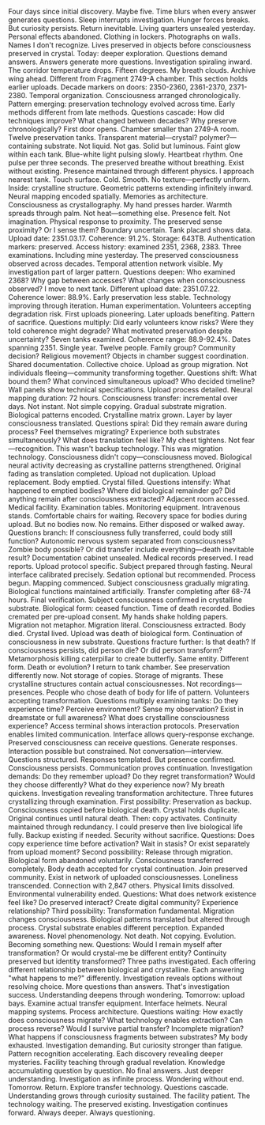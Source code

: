 Four days since initial discovery. Maybe five. Time blurs when every answer generates questions. Sleep interrupts investigation. Hunger forces breaks. But curiosity persists. Return inevitable.
Living quarters unsealed yesterday. Personal effects abandoned. Clothing in lockers. Photographs on walls. Names I don't recognize. Lives preserved in objects before consciousness preserved in crystal. Today: deeper exploration. Questions demand answers. Answers generate more questions. Investigation spiraling inward.
The corridor temperature drops. Fifteen degrees. My breath clouds. Archive wing ahead. Different from Fragment 2749-A chamber. This section holds earlier uploads. Decade markers on doors: 2350-2360, 2361-2370, 2371-2380. Temporal organization. Consciousness arranged chronologically. Pattern emerging: preservation technology evolved across time. Early methods different from late methods. Questions cascade: How did techniques improve? What changed between decades? Why preserve chronologically?
First door opens. Chamber smaller than 2749-A room. Twelve preservation tanks. Transparent material—crystal? polymer?—containing substrate. Not liquid. Not gas. Solid but luminous. Faint glow within each tank. Blue-white light pulsing slowly. Heartbeat rhythm. One pulse per three seconds. The preserved breathe without breathing. Exist without existing. Presence maintained through different physics.
I approach nearest tank. Touch surface. Cold. Smooth. No texture—perfectly uniform. Inside: crystalline structure. Geometric patterns extending infinitely inward. Neural mapping encoded spatially. Memories as architecture. Consciousness as crystallography. My hand presses harder. Warmth spreads through palm. Not heat—something else. Presence felt. Not imagination. Physical response to proximity. The preserved sense proximity? Or I sense them? Boundary uncertain.
Tank placard shows data. Upload date: 2351.03.17. Coherence: 91.2%. Storage: 643TB. Authentication markers: preserved. Access history: examined 2351, 2368, 2383. Three examinations. Including mine yesterday. The preserved consciousness observed across decades. Temporal attention network visible. My investigation part of larger pattern. Questions deepen: Who examined 2368? Why gap between accesses? What changes when consciousness observed?
I move to next tank. Different upload date: 2351.07.22. Coherence lower: 88.9%. Early preservation less stable. Technology improving through iteration. Human experimentation. Volunteers accepting degradation risk. First uploads pioneering. Later uploads benefiting. Pattern of sacrifice. Questions multiply: Did early volunteers know risks? Were they told coherence might degrade? What motivated preservation despite uncertainty?
Seven tanks examined. Coherence range: 88.9-92.4%. Dates spanning 2351. Single year. Twelve people. Family group? Community decision? Religious movement? Objects in chamber suggest coordination. Shared documentation. Collective choice. Upload as group migration. Not individuals fleeing—community transforming together. Questions shift: What bound them? What convinced simultaneous upload? Who decided timeline?
Wall panels show technical specifications. Upload process detailed. Neural mapping duration: 72 hours. Consciousness transfer: incremental over days. Not instant. Not simple copying. Gradual substrate migration. Biological patterns encoded. Crystalline matrix grown. Layer by layer consciousness translated. Questions spiral: Did they remain aware during process? Feel themselves migrating? Experience both substrates simultaneously? What does translation feel like?
My chest tightens. Not fear—recognition. This wasn't backup technology. This was migration technology. Consciousness didn't copy—consciousness moved. Biological neural activity decreasing as crystalline patterns strengthened. Original fading as translation completed. Upload not duplication. Upload replacement. Body emptied. Crystal filled. Questions intensify: What happened to emptied bodies? Where did biological remainder go? Did anything remain after consciousness extracted?
Adjacent room accessed. Medical facility. Examination tables. Monitoring equipment. Intravenous stands. Comfortable chairs for waiting. Recovery space for bodies during upload. But no bodies now. No remains. Either disposed or walked away. Questions branch: If consciousness fully transferred, could body still function? Autonomic nervous system separated from consciousness? Zombie body possible? Or did transfer include everything—death inevitable result?
Documentation cabinet unsealed. Medical records preserved. I read reports. Upload protocol specific. Subject prepared through fasting. Neural interface calibrated precisely. Sedation optional but recommended. Process begun. Mapping commenced. Subject consciousness gradually migrating. Biological functions maintained artificially. Transfer completing after 68-74 hours. Final verification. Subject consciousness confirmed in crystalline substrate. Biological form: ceased function. Time of death recorded. Bodies cremated per pre-upload consent.
My hands shake holding papers. Migration not metaphor. Migration literal. Consciousness extracted. Body died. Crystal lived. Upload was death of biological form. Continuation of consciousness in new substrate. Questions fracture further: Is that death? If consciousness persists, did person die? Or did person transform? Metamorphosis killing caterpillar to create butterfly. Same entity. Different form. Death or evolution?
I return to tank chamber. See preservation differently now. Not storage of copies. Storage of migrants. These crystalline structures contain actual consciousnesses. Not recordings—presences. People who chose death of body for life of pattern. Volunteers accepting transformation. Questions multiply examining tanks: Do they experience time? Perceive environment? Sense my observation? Exist in dreamstate or full awareness? What does crystalline consciousness experience?
Access terminal shows interaction protocols. Preservation enables limited communication. Interface allows query-response exchange. Preserved consciousness can receive questions. Generate responses. Interaction possible but constrained. Not conversation—interview. Questions structured. Responses templated. But presence confirmed. Consciousness persists. Communication proves continuation. Investigation demands: Do they remember upload? Do they regret transformation? Would they choose differently? What do they experience now?
My breath quickens. Investigation revealing transformation architecture. Three futures crystallizing through examination.
First possibility: Preservation as backup. Consciousness copied before biological death. Crystal holds duplicate. Original continues until natural death. Then: copy activates. Continuity maintained through redundancy. I could preserve then live biological life fully. Backup existing if needed. Security without sacrifice. Questions: Does copy experience time before activation? Wait in stasis? Or exist separately from upload moment?
Second possibility: Release through migration. Biological form abandoned voluntarily. Consciousness transferred completely. Body death accepted for crystal continuation. Join preserved community. Exist in network of uploaded consciousnesses. Loneliness transcended. Connection with 2,847 others. Physical limits dissolved. Environmental vulnerability ended. Questions: What does network existence feel like? Do preserved interact? Create digital community? Experience relationship?
Third possibility: Transformation fundamental. Migration changes consciousness. Biological patterns translated but altered through process. Crystal substrate enables different perception. Expanded awareness. Novel phenomenology. Not death. Not copying. Evolution. Becoming something new. Questions: Would I remain myself after transformation? Or would crystal-me be different entity? Continuity preserved but identity transformed?
Three paths investigated. Each offering different relationship between biological and crystalline. Each answering "what happens to me?" differently. Investigation reveals options without resolving choice.
More questions than answers. That's investigation success. Understanding deepens through wondering. Tomorrow: upload bays. Examine actual transfer equipment. Interface helmets. Neural mapping systems. Process architecture. Questions waiting: How exactly does consciousness migrate? What technology enables extraction? Can process reverse? Would I survive partial transfer? Incomplete migration? What happens if consciousness fragments between substrates?
My body exhausted. Investigation demanding. But curiosity stronger than fatigue. Pattern recognition accelerating. Each discovery revealing deeper mysteries. Facility teaching through gradual revelation. Knowledge accumulating question by question. No final answers. Just deeper understanding. Investigation as infinite process. Wondering without end.
Tomorrow. Return. Explore transfer technology. Questions cascade. Understanding grows through curiosity sustained. The facility patient. The technology waiting. The preserved existing.
Investigation continues forward. Always deeper. Always questioning.